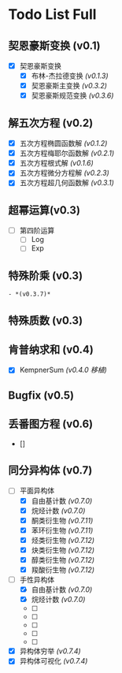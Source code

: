 # Todo List Full

## 契恩豪斯变换 **(v0.1)**

- [x] 契恩豪斯变换
	- [x] 布林-杰拉德变换 *(v0.1.3)*
	- [x] 契恩豪斯主变换 *(v0.3.2)*
	- [x] 契恩豪斯规范变换 *(v0.3.6)*

## 解五次方程 **(v0.2)**

- [x] 五次方程椭圆函数解 *(v0.1.2)*
- [x] 五次方程梅耶尔函数解 *(v0.2.1)*
- [x] 五次方程根式解 *(v0.1.6)*
- [x] 五次方程微分方程解 *(v0.2.3)*
- [x] 五次方程超几何函数解 *(v0.3.1)*

## 超幂运算(v0.3)
- [ ] 第四阶运算
	- [ ] Log
	- [ ] Exp

## 特殊阶乘 **(v0.3)**
	- *(v0.3.7)*


## 特殊质数 **(v0.3)**


## 肯普纳求和 **(v0.4)**
- [x] KempnerSum *(v0.4.0 移植)*

## Bugfix **(v0.5)**

## 丢番图方程 **(v0.6)**

- []

## 同分异构体 **(v0.7)**
- [ ] 平面异构体
	- [x] 自由基计数 *(v0.7.0)*
	- [x] 烷烃计数 *(v0.7.0)*
	- [x] 酮类衍生物 *(v0.7.11)*
	- [x] 苯环衍生物 *(v0.7.11)*
	- [x] 烃类衍生物 *(v0.7.12)*
	- [x] 炔类衍生物 *(v0.7.12)*
	- [x] 醇类衍生物 *(v0.7.12)*
	- [x] 羧酸衍生物 *(v0.7.12)*
- [ ] 手性异构体
	- [x] 自由基计数 *(v0.7.0)*
	- [x] 烷烃计数 *(v0.7.0)*
	- [ ]
	- [ ]
	- [ ]
	- [ ]
	- [ ]
- [x] 异构体穷举 *(v0.7.4)*
- [x] 异构体可视化 *(v0.7.4)*
